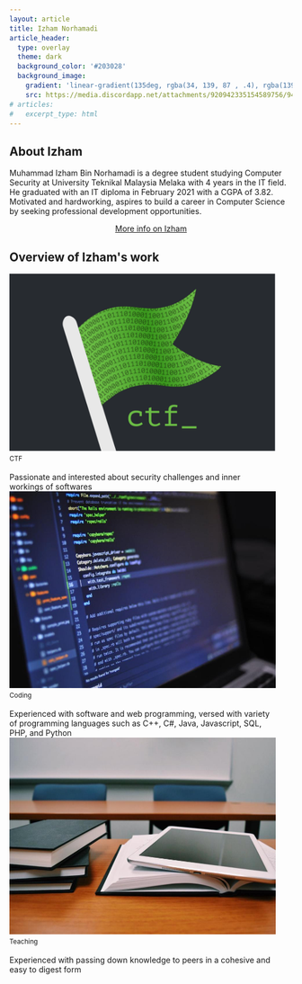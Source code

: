 ```yaml
---
layout: article
title: Izham Norhamadi
article_header:
  type: overlay
  theme: dark
  background_color: '#203028'
  background_image:
    gradient: 'linear-gradient(135deg, rgba(34, 139, 87 , .4), rgba(139, 34, 139, .4))'
    src: https://media.discordapp.net/attachments/920942335154589756/945911351593795614/izham.jpg
# articles:
#   excerpt_type: html
---
```


<!-- ![Irushia](https://media.discordapp.net/attachments/707408985895993374/707437128279261234/RAADE-Vol12_full_cover1.jpg) -->

## About Izham
Muhammad Izham Bin Norhamadi is a degree student studying Computer Security at University Teknikal Malaysia Melaka with 4 years in the IT field. He graduated with an IT diploma in February 2021 with a CGPA of 3.82. Motivated and hardworking, aspires to build a career in Computer Science by seeking professional development opportunities.

<div style="text-align: center;">
<a class="button button--primary button--rounded" href="/pages/biography">More info on Izham</a>
</div>

## Overview of Izham's work

<div class="grid">
  <div class="cell cell--4" style="padding-right: 30px;">
    <div class="card" >
      <div class="card__image">
      <img class="image" src="https://raw.githubusercontent.com/IzhamHamadi/IzhamHamadi.github.io/main/Picture/CTF.png?width=920&height=680"/>
        <div class="overlay overlay--bottom">
          <small>CTF</small>
        </div>
      </div>
    </div>
  <br>
  Passionate and interested about security challenges and inner workings of softwares
  </div>

  <div class="cell cell--4" style="padding-right: 30px;">
    <div class="card" >
      <div class="card__image">
      <img class="image" src="https://raw.githubusercontent.com/IzhamHamadi/IzhamHamadi.github.io/main/Picture/computer.jpeg?width=920&height=680"/>
        <div class="overlay overlay--bottom">
          <small>Coding</small>
        </div>
      </div>
    </div>
  <br>
  Experienced with software and web programming, versed with variety of programming languages such as C++, C#, Java, Javascript, SQL, PHP, and Python
  </div>

  <div class="cell cell--4" style="padding-right: 30px;">
    <div class="card" >
      <div class="card__image">
      <img class="image" src="https://raw.githubusercontent.com/IzhamHamadi/IzhamHamadi.github.io/main/Picture/tablet.jpeg?width=920&height=680"/>
        <div class="overlay overlay--bottom">
          <small>Teaching</small>
        </div>
      </div>
    </div>
  <br>
  Experienced with passing down knowledge to peers in a cohesive and easy to digest form
  </div>
  
</div>
